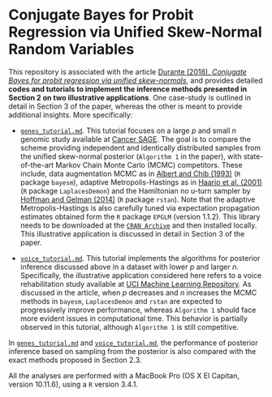 # Conjugate Bayes for Probit Regression via Unified Skew-Normal Random Variables

This repository is associated with the article [Durante (2018). *Conjugate Bayes for probit regression via unified skew-normals*](https://arxiv.org/abs/1802.09565), and provides detailed **codes and tutorials to implement the inference methods presented in Section 2 on two illustrative applications**. One case-study is outlined in detail in Section 3 of the paper, whereas the other is meant to provide additional insights. More specifically:

- [`genes_tutorial.md`](https://github.com/danieledurante/ProbitSUN/blob/master/genes_tutorial.md). This tutorial focuses on a large *p* and small *n* genomic study available at [Cancer SAGE](http://www.i3s.unice.fr/~pasquier/web/?Research_Activities___Dataset_Downloads___Cancer_SAGE). The goal is to compare the scheme providing independent and identically distributed samples from the unified skew-normal posterior (`Algorithm 1` in the paper), with state-of-the-art Markov Chain Monte Carlo (MCMC) competitors. These include, data augmentation MCMC as in [Albert and Chib (1993)](https://www.jstor.org/stable/2290350) (`R` package `bayesm`), adaptive Metropolis-Hastings as in [Haario et al. (2001)](https://projecteuclid.org/euclid.bj/1080222083) (`R` package `LaplacesDemon`) and the Hamiltonian no u-turn sampler by [Hoffman and Gelman (2014)](http://jmlr.org/papers/v15/hoffman14a.html) (`R` package `rstan`). Note that the adaptive Metropolis-Hastings is also carefully tuned via expectation propagation estimates obtained form the `R` package `EPGLM` (version 1.1.2). This library needs to be downloaded at the [`CRAN Archive`](https://cran.r-project.org/src/contrib/Archive/EPGLM/) and then installed locally. This illustrative application is discussed in detail in Section 3 of the paper.

- [`voice_tutorial.md`](https://github.com/danieledurante/ProbitSUN/blob/master/voice_tutorial.md). This tutorial implements the algorithms for posterior inference discussed above in a dataset with lower *p* and larger *n*. Specifically, the illustrative application considered here refers to a voice rehabilitation study available at [UCI Machine Learning Repository](https://archive.ics.uci.edu/ml/datasets/LSVT+Voice+Rehabilitation). As discussed in the article, when *p* decreases and *n* increases the MCMC methods in `bayesm`, `LaplacesDemon` and `rstan` are expected to progressively improve performance, whereas `Algorithm 1` should face more evident issues in computational time. This behavior is partially observed in this tutorial, although `Algorithm 1` is still competitive.

In [`genes_tutorial.md`](https://github.com/danieledurante/ProbitSUN/blob/master/genes_tutorial.md) and [`voice_tutorial.md`](https://github.com/danieledurante/ProbitSUN/blob/master/voice_tutorial.md), the performance of posterior inference based on sampling from the posterior is also compared with the exact methods proposed in Section 2.3.

All the analyses are performed with a MacBook Pro (OS X El Capitan, version 10.11.6), using a `R` version 3.4.1. 
